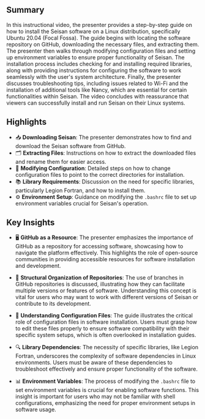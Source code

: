 ## Summary

In this instructional video, the presenter provides a step-by-step guide on how to install the Seisan software on a Linux distribution, specifically Ubuntu 20.04 (Focal Fossa). The guide begins with locating the software repository on GitHub, downloading the necessary files, and extracting them. The presenter then walks through modifying configuration files and setting up environment variables to ensure proper functionality of Seisan. The installation process includes checking for and installing required libraries, along with providing instructions for configuring the software to work seamlessly with the user's system architecture. Finally, the presenter discusses troubleshooting tips, including issues related to Wi-Fi and the installation of additional tools like Nancy, which are essential for certain functionalities within Seisan. The video concludes with reassurance that viewers can successfully install and run Seisan on their Linux systems.

## Highlights
- 📥 **Downloading Seisan**: The presenter demonstrates how to find and download the Seisan software from GitHub.
- 🗂️ **Extracting Files**: Instructions on how to extract the downloaded files and rename them for easier access.
- 🔧 **Modifying Configuration**: Detailed steps on how to change configuration files to point to the correct directories for installation.
- 📚 **Library Requirements**: Discussion on the need for specific libraries, particularly Legion Fortran, and how to install them.
- ⚙️ **Environment Setup**: Guidance on modifying the `.bashrc` file to set up environment variables crucial for Seisan's operation.

## Key Insights
- 🖥️ **GitHub as a Resource**: The presenter emphasizes the importance of GitHub as a repository for accessing software, showcasing how to navigate the platform effectively. This highlights the role of open-source communities in providing accessible resources for software installation and development.
  
- 📁 **Structural Organization of Repositories**: The use of branches in GitHub repositories is discussed, illustrating how they can facilitate multiple versions or features of software. Understanding this concept is vital for users who may want to work with different versions of Seisan or contribute to its development.

- 📜 **Understanding Configuration Files**: The guide illustrates the critical role of configuration files in software installation. Users must grasp how to edit these files properly to ensure software compatibility with their specific system setups, which is often overlooked in installation guides.

- 🔍 **Library Dependencies**: The necessity of specific libraries, like Legion Fortran, underscores the complexity of software dependencies in Linux environments. Users must be aware of these dependencies to troubleshoot effectively and ensure proper functionality of the software.

- 📊 **Environment Variables**: The process of modifying the `.bashrc` file to set environment variables is crucial for enabling software functions. This insight is important for users who may not be familiar with shell configurations, emphasizing the need for proper environment setups in software usage.
